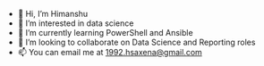 - 👋 Hi, I’m Himanshu
- 👀 I’m interested in data science
- 🌱 I’m currently learning PowerShell and Ansible
- 💞️ I’m looking to collaborate on Data Science and Reporting roles
- 📫 You can email me at 1992.hsaxena@gmail.com

<!---
himanshusaxenagithub/himanshusaxenagithub is a ✨ special ✨ repository because its `README.md` (this file) appears on your GitHub profile.
You can click the Preview link to take a look at your changes.
--->
